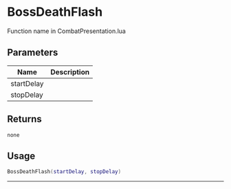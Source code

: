 # BossDeathFlash

Function name in CombatPresentation.lua

## Parameters

| Name       | Description |
| ---------- | ----------- |
| startDelay |             |
| stopDelay  |             |

## Returns

`none`

## Usage

```lua
BossDeathFlash(startDelay, stopDelay)
```

---
